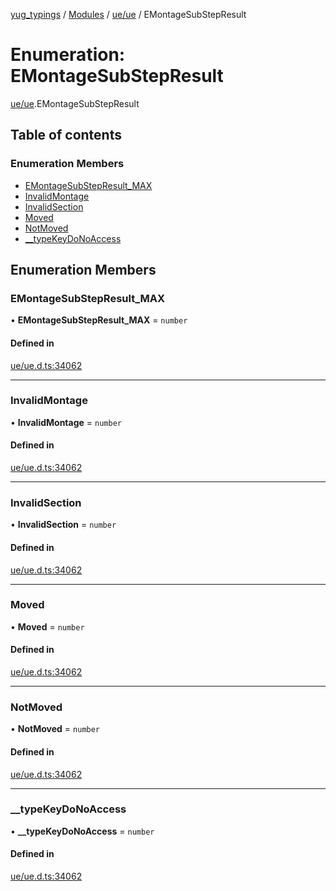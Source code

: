 [yug_typings](../README.md) / [Modules](../modules.md) / [ue/ue](../modules/ue_ue.md) / EMontageSubStepResult

# Enumeration: EMontageSubStepResult

[ue/ue](../modules/ue_ue.md).EMontageSubStepResult

## Table of contents

### Enumeration Members

- [EMontageSubStepResult\_MAX](ue_ue.EMontageSubStepResult.md#emontagesubstepresult_max)
- [InvalidMontage](ue_ue.EMontageSubStepResult.md#invalidmontage)
- [InvalidSection](ue_ue.EMontageSubStepResult.md#invalidsection)
- [Moved](ue_ue.EMontageSubStepResult.md#moved)
- [NotMoved](ue_ue.EMontageSubStepResult.md#notmoved)
- [\_\_typeKeyDoNoAccess](ue_ue.EMontageSubStepResult.md#__typekeydonoaccess)

## Enumeration Members

### EMontageSubStepResult\_MAX

• **EMontageSubStepResult\_MAX** = `number`

#### Defined in

[ue/ue.d.ts:34062](https://github.com/YugMetaverse/yug_typings/blob/25cad34/ue/ue.d.ts#L34062)

___

### InvalidMontage

• **InvalidMontage** = `number`

#### Defined in

[ue/ue.d.ts:34062](https://github.com/YugMetaverse/yug_typings/blob/25cad34/ue/ue.d.ts#L34062)

___

### InvalidSection

• **InvalidSection** = `number`

#### Defined in

[ue/ue.d.ts:34062](https://github.com/YugMetaverse/yug_typings/blob/25cad34/ue/ue.d.ts#L34062)

___

### Moved

• **Moved** = `number`

#### Defined in

[ue/ue.d.ts:34062](https://github.com/YugMetaverse/yug_typings/blob/25cad34/ue/ue.d.ts#L34062)

___

### NotMoved

• **NotMoved** = `number`

#### Defined in

[ue/ue.d.ts:34062](https://github.com/YugMetaverse/yug_typings/blob/25cad34/ue/ue.d.ts#L34062)

___

### \_\_typeKeyDoNoAccess

• **\_\_typeKeyDoNoAccess** = `number`

#### Defined in

[ue/ue.d.ts:34062](https://github.com/YugMetaverse/yug_typings/blob/25cad34/ue/ue.d.ts#L34062)
